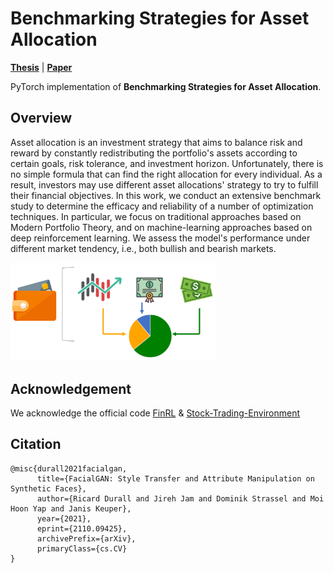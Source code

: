 # Benchmarking Strategies for Asset Allocation


[**Thesis**](https://arxiv.org/abs/2106.06819) | [**Paper**](https://arxiv.org/abs/2106.06819)

PyTorch implementation of **Benchmarking Strategies for Asset Allocation**.

## Overview

Asset allocation is an investment strategy that aims to balance risk and reward by constantly redistributing the portfolio's assets according to certain goals, risk tolerance, and investment horizon. Unfortunately, there is no simple formula that can find the right allocation for every individual. As a result, investors may use different asset allocations' strategy to try to fulfill their financial objectives. In this work, we conduct an extensive benchmark study to determine the efficacy and reliability of a number of optimization techniques. In particular, we focus on traditional approaches based on Modern Portfolio Theory, and on machine-learning approaches based on deep reinforcement learning. We assess the model's performance under different market tendency, i.e., both bullish and bearish markets.

<p align="left"><img width="65%" src="images/main.PNG" /></p>

## Acknowledgement
We acknowledge the official code [FinRL](https://github.com/AI4Finance-Foundation/FinRL) & [Stock-Trading-Environment]([https://github.com/switchablenorms/CelebAMask-HQ](https://github.com/notadamking/Stock-Trading-Environment))

## Citation
```
@misc{durall2021facialgan,
      title={FacialGAN: Style Transfer and Attribute Manipulation on Synthetic Faces}, 
      author={Ricard Durall and Jireh Jam and Dominik Strassel and Moi Hoon Yap and Janis Keuper},
      year={2021},
      eprint={2110.09425},
      archivePrefix={arXiv},
      primaryClass={cs.CV}
}
```
